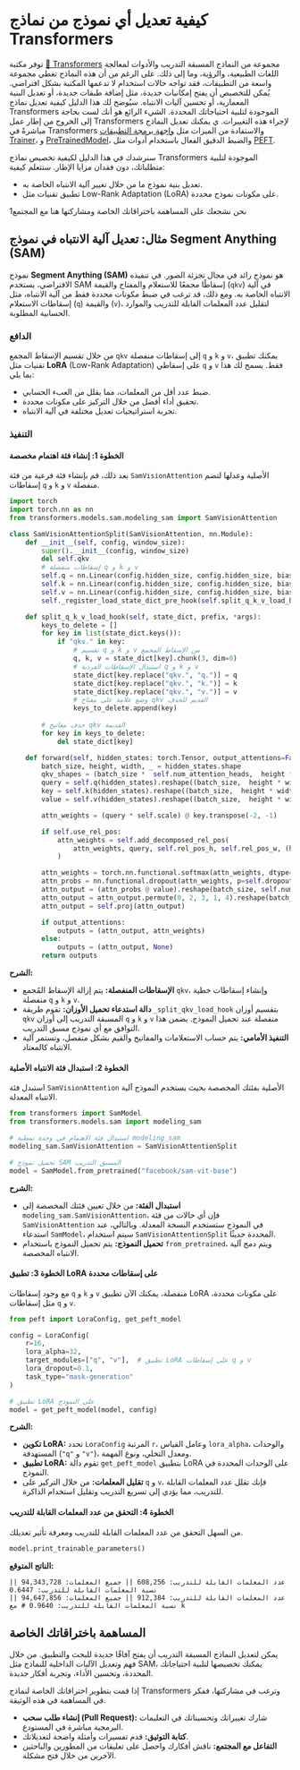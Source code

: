 # كيفية تعديل أي نموذج من نماذج Transformers

توفر مكتبة [🤗 Transformers](https://github.com/huggingface/transformers) مجموعة من النماذج المسبقة التدريب والأدوات لمعالجة اللغات الطبيعية، والرؤية، وما إلى ذلك. على الرغم من أن هذه النماذج تغطي مجموعة واسعة من التطبيقات، فقد تواجه حالات استخدام لا تدعمها المكتبة بشكل افتراضي. يُمكن للتخصيص أن يفتح إمكانيات جديدة، مثل إضافة طبقات جديدة، أو تعديل البنية المعمارية، أو تحسين آليات الانتباه. سيُوضح لك هذا الدليل كيفية تعديل نماذج Transformers الموجودة لتلبية احتياجاتك المحددة. الشيء الرائع هو أنك لست بحاجة إلى الخروج من إطار عمل Transformers لإجراء هذه التغييرات. ي يمكنك تعديل النماذج مباشرةً في Transformers والاستفادة من الميزات مثل [واجهة برمجة التطبيقات Trainer](https://huggingface.co/docs/transformers/main/en/main_classes/trainer)، و [PreTrainedModel](https://huggingface.co/docs/transformers/main/en/main_classes/model#transformers.PreTrainedModel)، والضبط الدقيق الفعال باستخدام أدوات مثل [PEFT](https://huggingface.co/docs/peft/index).

سنرشدك في هذا الدليل  لكيفية تخصيص نماذج Transformers الموجودة لتلبية متطلباتك، دون فقدان مزايا الإطار. ستتعلم كيفية:

- تعديل بنية نموذج ما من خلال تغيير آلية الانتباه الخاصة به.
- تطبيق تقنيات مثل Low-Rank Adaptation (LoRA) على مكونات نموذج محددة.

نحن نشجعك على المساهمة باختراقاتك الخاصة ومشاركتها هنا مع المجتمع1

## مثال: تعديل آلية الانتباه في نموذج Segment Anything (SAM)

نموذج **Segment Anything (SAM)** هو نموذج رائد في مجال تجزئة الصور. في تنفيذه الافتراضي، يستخدم SAM إسقاطًا مجمعًا للاستعلام والمفتاح والقيمة (`qkv`) في آلية الانتباه الخاصة به. ومع ذلك، قد ترغب في ضبط مكونات محددة فقط من آلية الانتباه، مثل إسقاطات الاستعلام (`q`) والقيمة (`v`)، لتقليل عدد المعلمات القابلة للتدريب والموارد الحسابية المطلوبة.

### الدافع

من خلال تقسيم الإسقاط المجمع `qkv` إلى إسقاطات منفصلة `q` و `k` و `v`، يمكنك تطبيق تقنيات مثل **LoRA** (Low-Rank Adaptation) على إسقاطي `q` و `v` فقط. يسمح لك هذا بما يلي:

- ضبط عدد أقل من المعلمات، مما يقلل من العبء الحسابي.
- تحقيق أداء أفضل من خلال التركيز على مكونات محددة.
- تجربة استراتيجيات تعديل مختلفة في آلية الانتباه.

### التنفيذ

#### **الخطوة 1: إنشاء فئة اهتمام مخصصة**

بعد ذلك، قم بإنشاء فئة فرعية من فئة `SamVisionAttention` الأصلية وعدلها لتضم إسقاطات `q` و `k` و `v` منفصلة.

```python
import torch
import torch.nn as nn
from transformers.models.sam.modeling_sam import SamVisionAttention

class SamVisionAttentionSplit(SamVisionAttention, nn.Module):
    def __init__(self, config, window_size):
        super().__init__(config, window_size)
        del self.qkv
        # إسقاطات منفصلة q و k و v
        self.q = nn.Linear(config.hidden_size, config.hidden_size, bias=config.qkv_bias)
        self.k = nn.Linear(config.hidden_size, config.hidden_size, bias=config.qkv_bias)
        self.v = nn.Linear(config.hidden_size, config.hidden_size, bias=config.qkv_bias)
        self._register_load_state_dict_pre_hook(self.split_q_k_v_load_hook)

    def split_q_k_v_load_hook(self, state_dict, prefix, *args):
        keys_to_delete = []
        for key in list(state_dict.keys()):
            if "qkv." in key:
                # تقسيم q و k و v من الإسقاط المجمع
                q, k, v = state_dict[key].chunk(3, dim=0)
                # استبدال الإسقاطات الفردية q و k و v
                state_dict[key.replace("qkv.", "q.")] = q
                state_dict[key.replace("qkv.", "k.")] = k
                state_dict[key.replace("qkv.", "v.")] = v
                # وضع علامة على مفتاح qkv القديم للحذف
                keys_to_delete.append(key)
        
        # حذف مفاتيح qkv القديمة
        for key in keys_to_delete:
            del state_dict[key]

    def forward(self, hidden_states: torch.Tensor, output_attentions=False) -> torch.Tensor:
        batch_size, height, width, _ = hidden_states.shape
        qkv_shapes = (batch_size *  self.num_attention_heads,  height * width, -1)
        query = self.q(hidden_states).reshape((batch_size,  height * width,self.num_attention_heads, -1)).permute(0,2,1,3).reshape(qkv_shapes)
        key = self.k(hidden_states).reshape((batch_size,  height * width,self.num_attention_heads, -1)).permute(0,2,1,3).reshape(qkv_shapes)
        value = self.v(hidden_states).reshape((batch_size,  height * width,self.num_attention_heads, -1)).permute(0,2,1,3).reshape(qkv_shapes)

        attn_weights = (query * self.scale) @ key.transpose(-2, -1)

        if self.use_rel_pos:
            attn_weights = self.add_decomposed_rel_pos(
                attn_weights, query, self.rel_pos_h, self.rel_pos_w, (height, width), (height, width)
            )

        attn_weights = torch.nn.functional.softmax(attn_weights, dtype=torch.float32, dim=-1).to(query.dtype)
        attn_probs = nn.functional.dropout(attn_weights, p=self.dropout, training=self.training)
        attn_output = (attn_probs @ value).reshape(batch_size, self.num_attention_heads, height, width, -1)
        attn_output = attn_output.permute(0, 2, 3, 1, 4).reshape(batch_size, height, width, -1)
        attn_output = self.proj(attn_output)

        if output_attentions:
            outputs = (attn_output, attn_weights)
        else:
            outputs = (attn_output, None)
        return outputs
```

**الشرح:**

- **الإسقاطات المنفصلة:** يتم إزالة الإسقاط المُجمع `qkv`، وإنشاء إسقاطات خطية منفصلة `q` و `k` و `v`.
- **دالة استدعاء  تحميل الأوزان:** تقوم طريقة `_split_qkv_load_hook` بتقسيم أوزان `qkv` المسبقة التدريب إلى أوزان `q` و `k` و `v` منفصلة عند تحميل النموذج. يضمن هذا التوافق مع أي نموذج مسبق التدريب.
- **التنفيذ الأمامي:** يتم حساب الاستعلامات والمفاتيح والقيم بشكل منفصل، وتستمر آلية الانتباه كالمعتاد.

#### **الخطوة 2: استبدال فئة الانتباه الأصلية**

استبدل فئة `SamVisionAttention` الأصلية بفئتك المخصصة بحيث يستخدم النموذج آلية الانتباه المعدلة.

```python
from transformers import SamModel
from transformers.models.sam import modeling_sam

# استبدال فئة الاهتمام في وحدة نمطية modeling_sam
modeling_sam.SamVisionAttention = SamVisionAttentionSplit

# تحميل نموذج SAM المسبق التدريب
model = SamModel.from_pretrained("facebook/sam-vit-base")
```

**الشرح:**

- **استبدال الفئة:** من خلال تعيين فئتك المخصصة إلى `modeling_sam.SamVisionAttention`، فإن أي حالات من فئة `SamVisionAttention` في النموذج ستستخدم النسخة المعدلة. وبالتالي، عند استدعاء `SamModel`، سيتم استخدام `SamVisionAttentionSplit` المحددة حديثًا.
- **تحميل النموذج:** يتم تحميل النموذج باستخدام `from_pretrained`، ويتم دمج آلية الانتباه المخصصة.

#### **الخطوة 3: تطبيق LoRA على إسقاطات محددة**

مع وجود إسقاطات `q` و `k` و `v` منفصلة، يمكنك الآن تطبيق LoRA على مكونات محددة، مثل إسقاطات `q` و `v`.

```python
from peft import LoraConfig, get_peft_model

config = LoraConfig(
    r=16,
    lora_alpha=32,
    target_modules=["q", "v"],  # تطبيق LoRA على إسقاطات q و v
    lora_dropout=0.1,
    task_type="mask-generation"
)

# تطبيق LoRA على النموذج
model = get_peft_model(model, config)
```

**الشرح:**

- **تكوين LoRA:** تحدد `LoraConfig` المرتبة `r`، وعامل القياس `lora_alpha`، والوحدات المستهدفة (`"q"` و `"v"`)، ومعدل التخلي، ونوع المهمة.
- **تطبيق LoRA:** تقوم دالة `get_peft_model` بتطبيق LoRA على الوحدات المحددة في النموذج.
- **تقليل المعلمات:** من خلال التركيز على `q` و `v`، فإنك تقلل عدد المعلمات القابلة للتدريب، مما يؤدي إلى تسريع التدريب وتقليل استخدام الذاكرة.

#### **الخطوة 4: التحقق من عدد المعلمات القابلة للتدريب**

من السهل التحقق من عدد المعلمات القابلة للتدريب ومعرفة تأثير تعديلك.

```python
model.print_trainable_parameters()
```

**الناتج المتوقع:**

```
عدد المعلمات القابلة للتدريب: 608,256 || جميع المعلمات: 94,343,728 || نسبة المعلمات القابلة للتدريب: 0.6447
عدد المعلمات القابلة للتدريب: 912,384 || جميع المعلمات: 94,647,856 || نسبة المعلمات القابلة للتدريب: 0.9640 # مع k
```

## المساهمة باختراقاتك الخاصة

يمكن لتعديل النماذج المسبقة التدريب أن يفتح آفاقًا جديدة للبحث والتطبيق. من خلال فهم وتعديل الآليات الداخلية للنماذج مثل SAM، يمكنك تخصيصها لتلبية احتياجاتك المحددة، وتحسين الأداء، وتجربة أفكار جديدة.

إذا قمت بتطوير اختراقاتك الخاصة لنماذج Transformers وترغب في مشاركتها، ففكر في المساهمة في هذه الوثيقة.

- **إنشاء طلب سحب (Pull Request):** شارك تغييراتك وتحسيناتك في التعليمات البرمجية مباشرة في المستودع.
- **كتابة التوثيق:** قدم تفسيرات وأمثلة واضحة لتعديلاتك.
- **التفاعل مع المجتمع:** ناقش أفكارك واحصل على تعليقات من المطورين والباحثين الآخرين من خلال فتح مشكلة.
